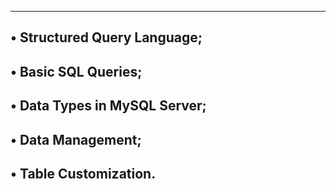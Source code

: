 -----------------------------------------------------------------------
• Structured Query Language;
-----------------------------------------------------------------------
• Basic SQL Queries;
-----------------------------------------------------------------------
• Data Types in MySQL Server;
-----------------------------------------------------------------------
• Data Management;
-----------------------------------------------------------------------
• Table Customization.
-----------------------------------------------------------------------
